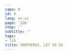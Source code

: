 ```yaml
---
capo: 0
id: 0
lang: en-us
page: '116'
step: ''
subtitle: ''
tags:
- lib
title: SHEPHERDS, LET US GO
---
```

